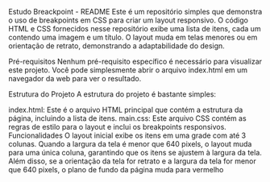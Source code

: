 Estudo Breackpoint - README
Este é um repositório simples que demonstra o uso de breakpoints em CSS para criar um layout responsivo. O código HTML e CSS fornecidos nesse repositório exibe uma lista de itens, cada um contendo uma imagem e um título. O layout muda em telas menores ou em orientação de retrato, demonstrando a adaptabilidade do design.

Pré-requisitos
Nenhum pré-requisito específico é necessário para visualizar este projeto. Você pode simplesmente abrir o arquivo index.html em um navegador da web para ver o resultado.

Estrutura do Projeto
A estrutura do projeto é bastante simples:

index.html: Este é o arquivo HTML principal que contém a estrutura da página, incluindo a lista de itens.
main.css: Este arquivo CSS contém as regras de estilo para o layout e inclui os breakpoints responsivos.
Funcionalidades
O layout inicial exibe os itens em uma grade com até 3 colunas.
Quando a largura da tela é menor que 640 pixels, o layout muda para uma única coluna, garantindo que os itens se ajustem à largura da tela.
Além disso, se a orientação da tela for retrato e a largura da tela for menor que 640 pixels, o plano de fundo da página muda para vermelho

